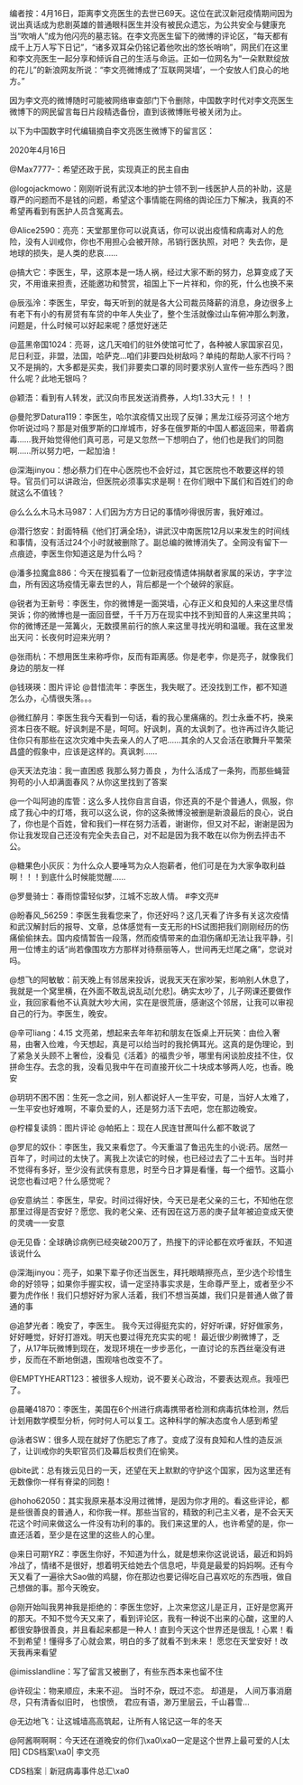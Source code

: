 编者按：4月16日，距离李文亮医生的去世已69天。这位在武汉新冠疫情期间因为说出真话成为悲剧英雄的普通眼科医生并没有被民众遗忘，为公共安全与健康充当“吹哨人”成为他闪亮的墓志铭。在李文亮医生留下的微博的评论区，“每天都有成千上万人写下日记”，“诸多双耳朵仍铭记着他吹出的悠长哨响”，网民们在这里和李文亮医生一起分享和倾诉自己的生活与命运。正如一位网名为“一朵默默绽放的花儿”的新浪网友所说：“李文亮微博成了‘互联网哭墙’，一个安放人们良心的地方。”

因为李文亮的微博随时可能被网络审查部门下令删除，中国数字时代对李文亮医生微博下的网民留言每日片段精选备份，直到该微博账号被关闭为止。 

以下为中国数字时代编辑摘自李文亮医生微博下的留言区：

2020年4月16日

@Max7777-：希望还政于民，实现真正的民主自由

@logojackmowo：刚刚听说有武汉本地的护士领不到一线医护人员的补助，这是尊严的问题而不是钱的问题，希望这个事情能在网络的舆论压力下解决，我真的不希望再看到有医护人员含冤离去。

@Alice2590：亮亮：天堂那里你可以说真话，你可以说出疫情和病毒对人的危险，没有人训戒你，你也不用担心会被开除，吊销行医执照，对吧？ 失去你，是地球的损失，是人类的悲哀……

@搞大它：李医生，早，这原本是一场人祸，经过大家不断的努力，总算变成了天灾，不用谁来担责，还能邀功和赞赏，祖国上下一片祥和，你的死，什么也换不来

@辰泓泠：李医生，早安，每天听到的就是各大公司裁员降薪的消息，身边很多上有老下有小的有房贷有车贷的中年人失业了，整个生活就像过山车俯冲那么刺激，问题是，什么时候可以好起来呢？感觉好迷茫

@蓝黑帝国1024：亮哥，这几天咱们的驻外使馆可忙了，各种被人家国家召见，尼日利亚，非盟，法国，哈萨克…咱们非要四处树敌吗？单纯的帮助人家不行吗？又不是捐的，大多都是买卖，我们非要卖口罩的同时要求别人宣传一些东西吗？图什么呢？此地无银吗？

@颖浯：看到有人转发，武汉向市民发送消费券，人均1.33大元！！！

@曼陀罗Datura119：李医生，哈尔滨疫情又出现了反弹；黑龙江绥芬河这个地方你听说过吗？那是对俄罗斯的口岸城市，好多在俄罗斯的中国人都返回来，带着病毒……我开始觉得他们真可恶，可是又忽然一下想明白了，他们也是我们的同胞啊……所以努力吧，一起加油！

@深海jinyou：想必蔡力们在中心医院也不会好过，其它医院也不敢要这样的领导。官员们可以讲政治，但医院必须事实求是啊！在你们眼中下属们和百姓们的命就这么不值钱？

@么么么木马木马987：人们因为方方日记的事情吵得很厉害，我好难过。

@潜行悠安：封面特稿《他们打满全场》，讲武汉中南医院12月以来发生的时间线和事情，没有活过24个小时就被删除了。副总编的微博消失了。全网没有留下一点痕迹，李医生你知道这是为什么吗？

@潘多拉魔盒886：今天在搜狐看了一位新冠疫情遗体捐献者家属的采访，字字泣血，所有因这场疫情无辜去世的人，背后都是一个个破碎的家庭。

@锐者为王新号：李医生，你的微博是一面哭墙，心存正义和良知的人来这里尽情哭诉；你的微博也是一面回音壁，千千万万在现实中找不到知音的人来这里共鸣；你的微博还是一笼篝火，无数摸黑前行的旅人来这里寻找光明和温暖。我在这里发出天问：长夜何时迎来光明？

@张雨杭：不想用医生来称呼你，反而有距离感。你是老李，你是亮子，就像我们身边的朋友一样

@钱瑛瑛：图片评论 @昔惜流年：李医生，我失眠了。还没找到工作，都不知道怎么办，心情很失落。。。

@微红醉月：李医生我今天看到一句话，看的我心里痛痛的。烈士永垂不朽，换来资本日夜不眠。好讽刺是不是，呵呵。好讽刺，真的太讽刺了。也许再过许久能记住你只有那些在这次灾难中失去亲人的人了吧……其余的人又会活在歌舞升平繁荣昌盛的假象中，应该是这样的。真讽刺……

@天天法克油：我一直困惑 我那么努力善良 ，为什么活成了一条狗，而那些蝇营狗苟的小人却满面春风？从你这里找到了答案

@一个叫阿迪的库管：这么多人找你自言自语，你还真的不是个普通人，佩服，你成了我心中的灯塔，我可以这么说，你的这条微博没被删是新浪最后的良心，说白了，你也是个百姓，曾和我们一样在努力活着，谢谢你，但又对不起，谢谢是因为你让我发现自己还没有完全失去自己，对不起是因为我不敢在以你为例去抨击不公。

@糖果色小灰灰：为什么众人要唾骂为众人抱薪者，他们可是在为大家争取利益啊！！！到底什么时候能觉醒……

@罗曼骑士：春雨惊雷轻似梦，江城不忘故人情。 #李文亮#

@盼春风_56259：李医生我看您来了，你还好吗？这几天看了许多有关这次疫情和武汉解封后的报导、文章，总体感觉有一支无形的HS试图把我们刚刚经历的伤痛偷偷抹去。国内疫情暂告一段落，然而疫情带来的血泪伤痛却无法让我平静，引用一位博主的话“尚若像围攻方方那样对待蔡丽等人，世间再无烂尾之痛”，您说对吗。

@想飞的阿敏敏：前天晚上有邻居来投诉，说我天天在家吵架，影响别人休息了，我就是一个窝里横，在外面不敢乱说乱动[允悲]。确实太吵了，儿子网课还要做作业，我回家看他不认真就大吵大闹，实在是很荒唐，感谢这个邻居，让我可以审视自己的行为。李医生，晚安。

@辛可liang：4.15 文亮弟，想起来去年年初和朋友在饭桌上开玩笑：由俭入奢易，由奢入俭难，今天想起，真是可以给当时的我抡俩耳光。这真的是伪理论，到了紧急关头顾不上奢俭，没看见《活着》的福贵少爷，哪里有闲谈脸皮挂不住，仅拼命生存。去念的我，没看见我中午在司直接开伙二十块成本够两人吃，也香。晚安

@玥玥不困不困：生死一念之间，别人都说好人一生平安，可是，当好人太难了，一生平安也好难啊，不辜负爱的人，还是努力活下去吧，您在那边晚安。

@柠檬复读鸽：图片评论 @帕拓上：现在人民连甘蔗叫什么都不敢说了

@罗尼的奴仆：李医生，我又来看您了。今天重温了鲁迅先生的小说:药。居然一百年了，时间过的太快了。离我上次读它的时候，也已经过去了二十五年。当时并不觉得有多好，至少没有武侠有意思，时至今日才算是看懂，每一个细节。这篇小说您也看过吧？什么感觉呢？

@安意纳兰：李医生，早安。时间过得好快，今天已是老父亲的三七，不知他在您那里过得是否安好？愿您、我的老父亲、还有因在这万恶的庚子鼠年被迫变成天使的灵魂一一安意

@无见昏：全球确诊病例已经突破200万了，热搜下的评论都在欢呼雀跃，不知道该说什么

@深海jinyou：亮子，如果下辈子你还当医生，拜托眼睛擦亮点，至少选个珍惜生命的好领导；如果你手握实权，请一定坚持事实求是，生命尊严至上，或者至少不要为虎作伥！我们只想好好为家人活着，我们不想当英雄，我们只是普通人做了普通的事

@追梦光者：晚安了，李医生。 我今天过得挺充实的，好好听课，好好做家务，好好睡觉，好好打游戏。明天也要过得充充实实的呢！ 最近很少刷微博了，乏了，从17年玩微博到现在，发现环境在一步步恶化，一直讨论的东西丝毫没有进步，反而在不断地倒退，围观啥也改变不了。

@EMPTYHEART123：被很多人规劝，说不要关心政治，不要表达观点。我哑巴了。

@晨曦41870：李医生，美国在6个州进行病毒携带者检测和病毒抗体检测，然后计划用数学模型分析，何时何人可以复工。这种科学的解决态度令人感到希望

@泳者SW：很多人现在就好了伤肥忘了疼了。变成了沒有良知和人性的造反派了，让训戒你的失职官员们及幕后权贵们在偷笑。

@bite武：总有拨云见日的一天，还望在天上默默的守护这个国家，因为这里还有无数像你一样有脊梁的同胞！

@hoho62050：其实我原来基本没用过微博，是因为你才用的。看这些评论，都是些很善良的普通人，和你我一样。那些当官的，精致的利己主义者，是不会天天花这个时间来做这么一件没有功利的事的。我们来这里的人，也许希望的是，你一直还活着，至少是在这里的这些人的心里。

@来日可期YRZ：李医生你好，不知道为什么，就是想来你这说说话，最近和妈妈冷战了，情绪不是很好，想着明天给她去个信息吧，毕竟是最爱的妈妈啊。还有今天又看了一遍徐大Sao做的鸡腿，你在那边也要记得吃自己喜欢吃的东西哦，做自己想做的事。那今天晚安。

@刚开始叫我男神我是拒绝的：李医生您好，上次来您这儿是正月，正好是您离开的那天。不知不觉今天又来了，看到评论区，我有一种说不出来的心酸，这里的人都很安静很善良，并且看起来都是一种人！直到今天这个世界还是很乱！心累！看不到希望！懂得多了心就会累，明白的多了就看不到未来！ 愿您在天堂安好！改天我再来看望

@imisslandline：写了留言又被删了，有些东西本来也留不住

@许砚尘：物来顺应，未来不迎。 当时不杂，既过不恋。 却道是， 人间万事消磨尽，只有清香似旧时， 也恨愤， 君应有语，渺万里层云，千山暮雪…

@无边地飞：让这城墙高高筑起，让所有人铭记这一年的冬天

@阿酱啊啊啊：今天还在道晚安的你们\xa0\xa0一定是这个世界上最可爱的人[太阳] CDS档案\xa0| 李文亮

CDS档案｜新冠病毒事件总汇\xa0


